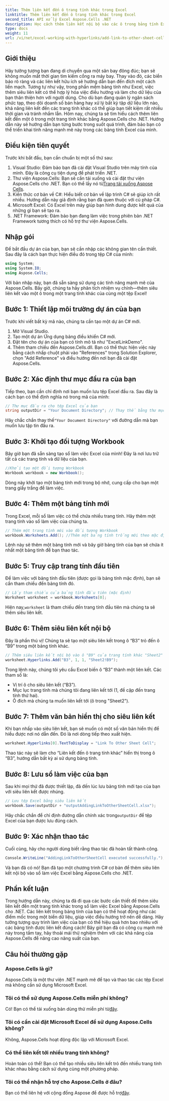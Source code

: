 ```yaml
---
title: Thêm liên kết đến ô trang tính khác trong Excel
linktitle: Thêm liên kết đến ô trang tính khác trong Excel
second_title: API xử lý Excel Aspose.Cells .NET
description: Học cách thêm liên kết nội bộ vào các ô trong bảng tính Excel bằng Aspose.Cells cho .NET. Cải thiện khả năng điều hướng trong bảng tính của bạn một cách dễ dàng.
type: docs
weight: 11
url: /vi/net/excel-working-with-hyperlinks/add-link-to-other-sheet-cell/
---
```

## Giới thiệu
Hãy tưởng tượng bạn đang di chuyển qua một sân bay đông đúc; bạn sẽ không muốn mất thời gian tìm kiếm cổng ra máy bay. Thay vào đó, các biển báo rõ ràng và các liên kết hữu ích sẽ hướng dẫn bạn đến đích một cách liền mạch. Tương tự như vậy, trong phần mềm bảng tính như Excel, việc thêm siêu liên kết có thể hợp lý hóa việc điều hướng và làm cho dữ liệu của bạn thân thiện hơn với người dùng. Cho dù bạn đang quản lý ngân sách phức tạp, theo dõi doanh số bán hàng hay xử lý bất kỳ tập dữ liệu lớn nào, khả năng liên kết đến các trang tính khác có thể giúp bạn tiết kiệm rất nhiều thời gian và tránh nhầm lẫn. Hôm nay, chúng ta sẽ tìm hiểu cách thêm liên kết đến một ô trong một trang tính khác bằng Aspose.Cells cho .NET. Hướng dẫn này sẽ hướng dẫn bạn từng bước trong suốt quá trình, đảm bảo bạn có thể triển khai tính năng mạnh mẽ này trong các bảng tính Excel của mình.
## Điều kiện tiên quyết
Trước khi bắt đầu, bạn cần chuẩn bị một số thứ sau:
1. Visual Studio: Đảm bảo bạn đã cài đặt Visual Studio trên máy tính của mình. Đây là công cụ tiện dụng để phát triển .NET.
2. Thư viện Aspose.Cells: Bạn sẽ cần tải xuống và cài đặt thư viện Aspose.Cells cho .NET. Bạn có thể lấy nó từ[Trang tải xuống Aspose Cells](https://releases.aspose.com/cells/net/).
3. Kiến thức cơ bản về C#: Hiểu biết cơ bản về lập trình C# sẽ giúp ích rất nhiều. Hướng dẫn này giả định rằng bạn đã quen thuộc với cú pháp C#.
4. Microsoft Excel: Có Excel trên máy giúp bạn hình dung được kết quả của những gì bạn sẽ tạo ra.
5. .NET Framework: Đảm bảo bạn đang làm việc trong phiên bản .NET Framework tương thích có hỗ trợ thư viện Aspose.Cells.
## Nhập gói
Để bắt đầu dự án của bạn, bạn sẽ cần nhập các không gian tên cần thiết. Sau đây là cách bạn thực hiện điều đó trong tệp C# của mình:
```csharp
using System;
using System.IO;
using Aspose.Cells;
```
Với bản nhập này, bạn đã sẵn sàng sử dụng các tính năng mạnh mẽ của Aspose.Cells. 
Bây giờ, chúng ta hãy phân tích nhiệm vụ chính—thêm siêu liên kết vào một ô trong một trang tính khác của cùng một tệp Excel! 
## Bước 1: Thiết lập môi trường dự án của bạn
Trước khi viết bất kỳ mã nào, chúng ta cần tạo một dự án C# mới. 
1. Mở Visual Studio.
2. Tạo một dự án Ứng dụng bảng điều khiển C# mới. 
3. Đặt tên cho dự án của bạn có tính mô tả như "ExcelLinkDemo".
4. Thêm tham chiếu đến Aspose.Cells.dll. Bạn có thể thực hiện việc này bằng cách nhấp chuột phải vào "References" trong Solution Explorer, chọn "Add Reference" và điều hướng đến nơi bạn đã cài đặt Aspose.Cells.
## Bước 2: Xác định thư mục đầu ra của bạn
Tiếp theo, bạn cần chỉ định nơi bạn muốn lưu tệp Excel đầu ra. Sau đây là cách bạn có thể định nghĩa nó trong mã của mình:
```csharp
// Thư mục đầu ra cho tệp Excel của bạn
string outputDir = "Your Document Directory"; // Thay thế bằng thư mục của bạn
```
 Hãy chắc chắn thay thế`"Your Document Directory"` với đường dẫn mà bạn muốn lưu tập tin đầu ra.
## Bước 3: Khởi tạo đối tượng Workbook
Bây giờ bạn đã sẵn sàng tạo sổ làm việc Excel của mình! Đây là nơi lưu trữ tất cả các trang tính và dữ liệu của bạn.
```csharp
//Khởi tạo một đối tượng Workbook
Workbook workbook = new Workbook();
```
Dòng này khởi tạo một bảng tính mới trong bộ nhớ, cung cấp cho bạn một trang giấy trắng để làm việc.
## Bước 4: Thêm một bảng tính mới
Trong Excel, mỗi sổ làm việc có thể chứa nhiều trang tính. Hãy thêm một trang tính vào sổ làm việc của chúng ta.
```csharp
// Thêm một trang tính mới vào đối tượng Workbook
workbook.Worksheets.Add(); //Thêm một bảng tính trống mới theo mặc định
```
Lệnh này sẽ thêm một bảng tính mới và bây giờ bảng tính của bạn sẽ chứa ít nhất một bảng tính để bạn thao tác.
## Bước 5: Truy cập trang tính đầu tiên
Để làm việc với bảng tính đầu tiên (được gọi là bảng tính mặc định), bạn sẽ cần tham chiếu đến bảng tính đó.
```csharp
// Lấy tham chiếu của bảng tính đầu tiên (mặc định)
Worksheet worksheet = workbook.Worksheets[0];
```
 Hiện nay,`worksheet` là tham chiếu đến trang tính đầu tiên mà chúng ta sẽ thêm siêu liên kết.
## Bước 6: Thêm siêu liên kết nội bộ
Đây là phần thú vị! Chúng ta sẽ tạo một siêu liên kết trong ô “B3” trỏ đến ô “B9” trong một bảng tính khác.
```csharp
// Thêm siêu liên kết nội bộ vào ô "B9" của trang tính khác "Sheet2"
worksheet.Hyperlinks.Add("B3", 1, 1, "Sheet2!B9");
```
Trong lệnh này, chúng tôi yêu cầu Excel biến ô “B3” thành một liên kết. Các tham số là:
- Vị trí ô cho siêu liên kết (“B3”).
- Mục lục trang tính mà chúng tôi đang liên kết tới (1, đề cập đến trang tính thứ hai).
- Ô đích mà chúng ta muốn liên kết tới (ô trong "Sheet2").
## Bước 7: Thêm văn bản hiển thị cho siêu liên kết
Khi bạn nhấp vào siêu liên kết, bạn sẽ muốn có một số văn bản hiển thị để hiểu được nơi nó dẫn đến. Đó là nơi dòng tiếp theo xuất hiện.
```csharp
worksheet.Hyperlinks[0].TextToDisplay = "Link To Other Sheet Cell";
```
Thao tác này sẽ làm cho “Liên kết đến ô trang tính khác” hiển thị trong ô “B3”, hướng dẫn bất kỳ ai sử dụng bảng tính.
## Bước 8: Lưu sổ làm việc của bạn
Sau khi mọi thứ đã được thiết lập, đã đến lúc lưu bảng tính mới tạo của bạn với siêu liên kết được nhúng.
```csharp
// Lưu tệp Excel bằng siêu liên kết
workbook.Save(outputDir + "outputAddingLinkToOtherSheetCell.xlsx");
```
 Hãy chắc chắn để chỉ định đường dẫn chính xác trong`outputDir` để tệp Excel của bạn được lưu đúng cách.
## Bước 9: Xác nhận thao tác
Cuối cùng, hãy cho người dùng biết rằng thao tác đã hoàn tất thành công.
```csharp
Console.WriteLine("AddingLinkToOtherSheetCell executed successfully.");
```
Và bạn đã có nó! Bạn đã tạo một chương trình C# cơ bản để thêm siêu liên kết nội bộ vào sổ làm việc Excel bằng Aspose.Cells cho .NET.
## Phần kết luận
Trong hướng dẫn này, chúng ta đã đi qua các bước cần thiết để thêm siêu liên kết đến một trang tính khác trong sổ làm việc Excel bằng Aspose.Cells cho .NET. Các liên kết trong bảng tính của bạn có thể hoạt động như các điểm mốc trong một biển dữ liệu, giúp việc điều hướng trở nên dễ dàng. Hãy tưởng tượng quy trình làm việc của bạn có thể hiệu quả hơn bao nhiêu với các bảng tính được liên kết đúng cách! Bây giờ bạn đã có công cụ mạnh mẽ này trong tầm tay, hãy thoải mái thử nghiệm thêm với các khả năng của Aspose.Cells để nâng cao năng suất của bạn.
## Câu hỏi thường gặp
### Aspose.Cells là gì?  
Aspose.Cells là một thư viện .NET mạnh mẽ để tạo và thao tác các tệp Excel mà không cần sử dụng Microsoft Excel.
### Tôi có thể sử dụng Aspose.Cells miễn phí không?  
 Có! Bạn có thể tải xuống bản dùng thử miễn phí từ[đây](https://releases.aspose.com/).
### Tôi có cần cài đặt Microsoft Excel để sử dụng Aspose.Cells không?  
Không, Aspose.Cells hoạt động độc lập với Microsoft Excel.
### Có thể liên kết tới nhiều trang tính không?  
Hoàn toàn có thể! Bạn có thể tạo nhiều siêu liên kết trỏ đến nhiều trang tính khác nhau bằng cách sử dụng cùng một phương pháp.
### Tôi có thể nhận hỗ trợ cho Aspose.Cells ở đâu?  
 Bạn có thể liên hệ với cộng đồng Aspose để được hỗ trợ[đây](https://forum.aspose.com/c/cells/9).